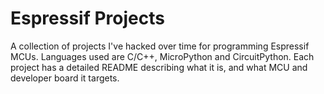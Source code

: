 # Espressif Projects

A collection of projects I've hacked over time for programming Espressif MCUs.
Languages used are C/C++, MicroPython and CircuitPython.
Each project has a detailed README describing what it is, and what MCU and developer
board it targets.